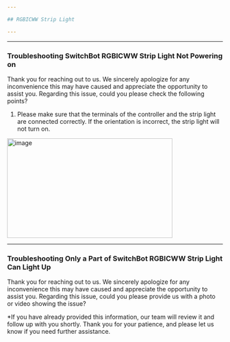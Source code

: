 ```yaml
---

## RGBICWW Strip Light

---
```


---
### Troubleshooting SwitchBot RGBICWW Strip Light Not Powering on

Thank you for reaching out to us. We sincerely apologize for any inconvenience this may have caused and appreciate the opportunity to assist you.
Regarding this issue, could you please check the following points?
1. Please make sure that the terminals of the controller and the strip light are connected correctly. If the orientation is incorrect, the strip light will not turn on.

<img width="386" height="233" alt="image" src="https://github.com/user-attachments/assets/431c6692-c437-40fb-b0a7-7f78518edd3c" />


---
### Troubleshooting Only a Part of SwitchBot RGBICWW Strip Light Can Light Up

Thank you for reaching out to us. We sincerely apologize for any inconvenience this may have caused and appreciate the opportunity to assist you.
Regarding this issue, could you please provide us with a photo or video showing the issue?

*If you have already provided this information, our team will review it and follow up with you shortly. Thank you for your patience, and please let us know if you need further assistance.


